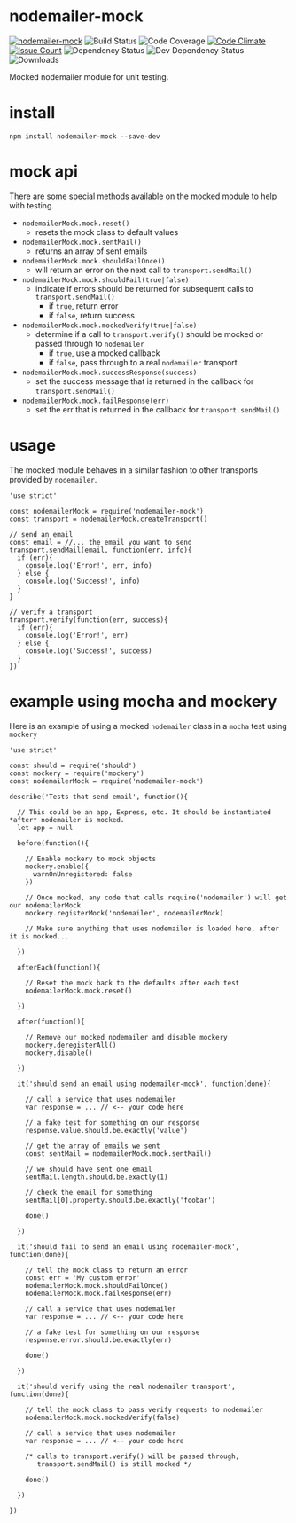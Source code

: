 # nodemailer-mock

[![nodemailer-mock](https://img.shields.io/npm/v/nodemailer-mock.svg)](https://www.npmjs.com/package/nodemailer-mock)
![Build Status](https://jenkins.doublesharp.com/badges/build/nodemailer-mock.svg)
![Code Coverage](https://jenkins.doublesharp.com/badges/coverage/nodemailer-mock.svg)
[![Code Climate](https://codeclimate.com/github/doublesharp/nodemailer-mock/badges/gpa.svg)](https://codeclimate.com/github/doublesharp/nodemailer-mock)
[![Issue Count](https://codeclimate.com/github/doublesharp/nodemailer-mock/badges/issue_count.svg)](https://codeclimate.com/github/doublesharp/nodemailer-mock)
![Dependency Status](https://david-dm.org/doublesharp/nodemailer-mock.svg)
![Dev Dependency Status](https://david-dm.org/doublesharp/nodemailer-mock/dev-status.svg)
![Downloads](https://img.shields.io/npm/dt/nodemailer-mock.svg)

Mocked nodemailer module for unit testing.

# install

```
npm install nodemailer-mock --save-dev
```

# mock api
There are some special methods available on the mocked module to help with testing.

* `nodemailerMock.mock.reset()`
  * resets the mock class to default values
* `nodemailerMock.mock.sentMail()`
  * returns an array of sent emails
* `nodemailerMock.mock.shouldFailOnce()`
  * will return an error on the next call to `transport.sendMail()`
* `nodemailerMock.mock.shouldFail(true|false)`
  * indicate if errors should be returned for subsequent calls to `transport.sendMail()`
    * if `true`, return error
    * if `false`, return success
* `nodemailerMock.mock.mockedVerify(true|false)`
  * determine if a call to `transport.verify()` should be mocked or passed through to `nodemailer`
    * if `true`, use a mocked callback
    * if `false`, pass through to a real `nodemailer` transport
* `nodemailerMock.mock.successResponse(success)`
  * set the success message that is returned in the callback for `transport.sendMail()`
* `nodemailerMock.mock.failResponse(err)`
  * set the err that is returned in the callback for `transport.sendMail()`

# usage
The mocked module behaves in a similar fashion to other transports provided by `nodemailer`.

```
'use strict'

const nodemailerMock = require('nodemailer-mock')
const transport = nodemailerMock.createTransport()

// send an email
const email = //... the email you want to send
transport.sendMail(email, function(err, info){
  if (err){
    console.log('Error!', err, info)
  } else {
    console.log('Success!', info)
  }
}

// verify a transport
transport.verify(function(err, success){
  if (err){
    console.log('Error!', err)
  } else {
    console.log('Success!', success)
  }
})
```

# example using mocha and mockery
Here is an example of using a mocked `nodemailer` class in a `mocha` test using `mockery`

```
'use strict'

const should = require('should')
const mockery = require('mockery')
const nodemailerMock = require('nodemailer-mock')

describe('Tests that send email', function(){

  // This could be an app, Express, etc. It should be instantiated *after* nodemailer is mocked.
  let app = null

  before(function(){

    // Enable mockery to mock objects
    mockery.enable({
      warnOnUnregistered: false
    })
    
    // Once mocked, any code that calls require('nodemailer') will get our nodemailerMock
    mockery.registerMock('nodemailer', nodemailerMock)
    
    // Make sure anything that uses nodemailer is loaded here, after it is mocked...

  })
  
  afterEach(function(){

    // Reset the mock back to the defaults after each test
    nodemailerMock.mock.reset()

  })
  
  after(function(){

    // Remove our mocked nodemailer and disable mockery
    mockery.deregisterAll()
    mockery.disable()

  })
  
  it('should send an email using nodemailer-mock', function(done){

    // call a service that uses nodemailer
    var response = ... // <-- your code here
    
    // a fake test for something on our response
    response.value.should.be.exactly('value')
    
    // get the array of emails we sent
    const sentMail = nodemailerMock.mock.sentMail()
    
    // we should have sent one email
    sentMail.length.should.be.exactly(1)
    
    // check the email for something
    sentMail[0].property.should.be.exactly('foobar')
    
    done()

  })
  
  it('should fail to send an email using nodemailer-mock', function(done){

    // tell the mock class to return an error
    const err = 'My custom error'
    nodemailerMock.mock.shouldFailOnce()
    nodemailerMock.mock.failResponse(err)
  
    // call a service that uses nodemailer
    var response = ... // <-- your code here
    
    // a fake test for something on our response
    response.error.should.be.exactly(err)
    
    done()
    
  })
  
  it('should verify using the real nodemailer transport', function(done){

    // tell the mock class to pass verify requests to nodemailer
    nodemailerMock.mock.mockedVerify(false)
  
    // call a service that uses nodemailer
    var response = ... // <-- your code here
    
    /* calls to transport.verify() will be passed through, 
       transport.sendMail() is still mocked */
    
    done()
    
  })

})
```
